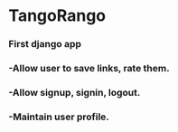 # TangoRango

### First django app
### -Allow user to save links, rate them.
### -Allow signup, signin, logout.
### -Maintain user profile.
